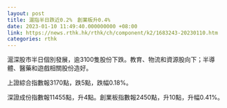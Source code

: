 ```yaml
---
layout: post
title: 滬指半日跌近0.2%　創業板升0.4%
date: 2023-01-10 11:49:40.000000000 +08:00
link: https://news.rthk.hk/rthk/ch/component/k2/1683243-20230110.htm
categories: rthk
---
```


滬深股市半日個別發展，逾3100隻股份下跌。教育、物流和資源股向下；半導體、醫藥和遊戲相關股份造好。

上證綜合指數報3170點，跌5點，跌幅0.18%。

深證成份指數報11455點，升4點。創業板指數報2450點，升10點，升幅0.41%。
